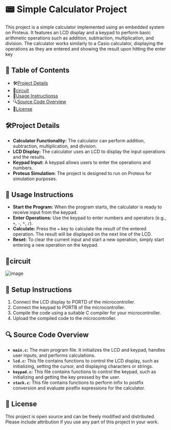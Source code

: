 # 📟 Simple Calculator Project

This project is a simple calculator implemented using an embedded system on Proteus. It features an LCD display and a keypad to perform basic arithmetic operations such as addition, subtraction, multiplication, and division. The calculator works similarly to a Casio calculator, displaying the operations as they are entered and showing the result upon hitting the enter key

## 📝 Table of Contents

- 🛠[Project Details](#Project-Details)
- 🔌[circuit](#circuit)
- 📖[Usage Instructionss](#Usage-Instructions)
- 🔍[Source Code Overview](#source-code-overview)
- 📜[License](#license)

## 🛠Project Details

- **Calculator Functionality:** The calculator can perform addition, subtraction, multiplication, and division.
- **LCD Display:** The calculator uses an LCD to display the input operations and the results.
- **Keypad Input:** A keypad allows users to enter the operations and numbers.
- **Proteus Simulation:** The project is designed to run on Proteus for simulation purposes.
## 📖 Usage Instructions

- **Start the Program:** When the program starts, the calculator is ready to receive input from the keypad.
- **Enter Operations:** Use the keypad to enter numbers and operators (e.g., `+`, `-`, `*`, `/`).
- **Calculate:** Press the `=` key to calculate the result of the entered operation. The result will be displayed on the next line of the LCD.
- **Reset:** To clear the current input and start a new operation, simply start entering a new operation on the keypad.

## 🔌circuit
![image](https://drive.google.com/uc?export=view&id=1CJohcjs4WN65oyrBNiTvrDXBcbvjLA6N)

## 📖 Setup Instructions

1. Connect the LCD display to PORTD of the microcontroller.
2. Connect the keypad to PORTB of the microcontroller.
3. Compile the code using a suitable C compiler for your microcontroller.
4. Upload the compiled code to the microcontroller.

## 🔍 Source Code Overview

- **`main.c`:** The main program file. It initializes the LCD and keypad, handles user inputs, and performs calculations.
- **`lcd.c`:** This file contains functions to control the LCD display, such as initializing, setting the cursor, and displaying characters or strings.
- **`keypad.c`:** This file contains functions to control the keypad, such as initializing and getting the key pressed by the user.
- **`stack.c`:** This file contains functions to perform infix to postfix conversion and evaluate postfix expressions for the calculator.

## 📜 License

This project is open source and can be freely modified and distributed. Please include attribution if you use any part of this project in your work.

